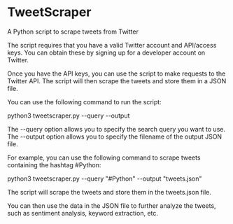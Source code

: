 # TweetScraper
A Python script to scrape tweets from Twitter

The script requires that you have a valid Twitter account and API/access keys. You can obtain these by signing up for a developer account on Twitter.

Once you have the API keys, you can use the script to make requests to the Twitter API. The script will then scrape the tweets and store them in a JSON file.

You can use the following command to run the script:

python3 tweetscraper.py --query <query> --output <filename>

The --query option allows you to specify the search query you want to use. The --output option allows you to specify the filename of the output JSON file.

For example, you can use the following command to scrape tweets containing the hashtag #Python:

python3 tweetscraper.py --query "#Python" --output "tweets.json"

The script will scrape the tweets and store them in the tweets.json file.

You can then use the data in the JSON file to further analyze the tweets, such as sentiment analysis, keyword extraction, etc.
